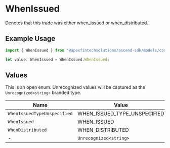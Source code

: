 # WhenIssued

Denotes that this trade was either when_issued or when_distributed.

## Example Usage

```typescript
import { WhenIssued } from "@apexfintechsolutions/ascend-sdk/models/components";

let value: WhenIssued = WhenIssued.WhenIssued;
```

## Values

This is an open enum. Unrecognized values will be captured as the `Unrecognized<string>` branded type.

| Name                         | Value                        |
| ---------------------------- | ---------------------------- |
| `WhenIssuedTypeUnspecified`  | WHEN_ISSUED_TYPE_UNSPECIFIED |
| `WhenIssued`                 | WHEN_ISSUED                  |
| `WhenDistributed`            | WHEN_DISTRIBUTED             |
| -                            | `Unrecognized<string>`       |